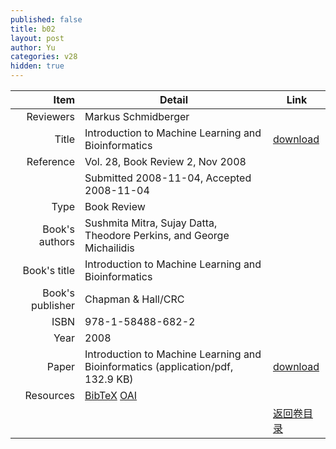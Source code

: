 ```yaml
---
published: false
title: b02
layout: post
author: Yu
categories: v28
hidden: true
---
```


| Item | Detail | Link |
|---:|---|---|
| Reviewers | Markus  Schmidberger| |
| Title |Introduction to Machine Learning and Bioinformatics | [download](http://www.jstatsoft.org/v28/b02/paper) |
| Reference |Vol. 28, Book Review 2, Nov 2008 | |
| | Submitted 2008-11-04, Accepted 2008-11-04| | 
| Type | Book Review| |
| Book's authors | Sushmita Mitra, Sujay Datta, Theodore Perkins, and George Michailidis| |
| Book's title | Introduction to Machine Learning and Bioinformatics| |
| Book's publisher | Chapman & Hall/CRC| |
| ISBN | 978-1-58488-682-2| |
| Year | 2008| |
| Paper | Introduction to Machine Learning and Bioinformatics  (application/pdf, 132.9 KB)| [download](http://www.jstatsoft.org/v28/b02/paper) |
| Resources | [BibTeX](http://www.jstatsoft.org/v28/b02/bibtex) [OAI](http://www.jstatsoft.org/oai?verb=GetRecord&identifier=oai.jstatsoft/v28/b02&prefix=oai_dc)| |
| |  | [返回卷目录]({{site.baseurl}}/volume/v28.html) |